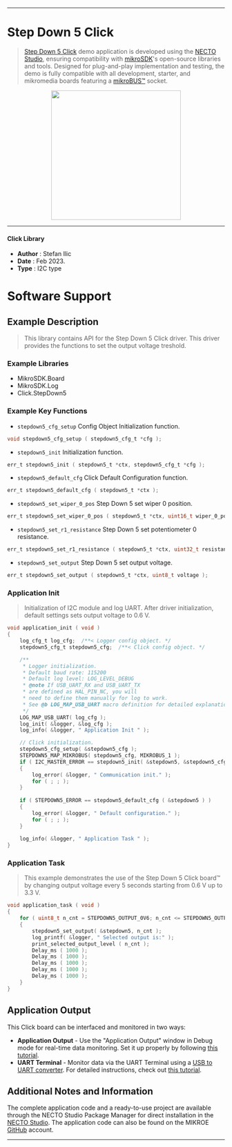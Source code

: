 
---
# Step Down 5 Click

> [Step Down 5 Click](https://www.mikroe.com/?pid_product=MIKROE-5572) demo application is developed using
the [NECTO Studio](https://www.mikroe.com/necto), ensuring compatibility with [mikroSDK](https://www.mikroe.com/mikrosdk)'s
open-source libraries and tools. Designed for plug-and-play implementation and testing, the demo is fully compatible with
all development, starter, and mikromedia boards featuring a [mikroBUS&trade;](https://www.mikroe.com/mikrobus) socket.

<p align="center">
  <img src="https://www.mikroe.com/?pid_product=MIKROE-5572&image=1" height=300px>
</p>

---

#### Click Library

- **Author**        : Stefan Ilic
- **Date**          : Feb 2023.
- **Type**          : I2C type

# Software Support

## Example Description

> This library contains API for the Step Down 5 Click driver.
 This driver provides the functions to set the output voltage treshold.

### Example Libraries

- MikroSDK.Board
- MikroSDK.Log
- Click.StepDown5

### Example Key Functions

- `stepdown5_cfg_setup` Config Object Initialization function.
```c
void stepdown5_cfg_setup ( stepdown5_cfg_t *cfg );
```

- `stepdown5_init` Initialization function.
```c
err_t stepdown5_init ( stepdown5_t *ctx, stepdown5_cfg_t *cfg );
```

- `stepdown5_default_cfg` Click Default Configuration function.
```c
err_t stepdown5_default_cfg ( stepdown5_t *ctx );
```

- `stepdown5_set_wiper_0_pos` Step Down 5 set wiper 0 position.
```c
err_t stepdown5_set_wiper_0_pos ( stepdown5_t *ctx, uint16_t wiper_0_pos );
```

- `stepdown5_set_r1_resistance` Step Down 5 set potentiometer 0 resistance.
```c
err_t stepdown5_set_r1_resistance ( stepdown5_t *ctx, uint32_t resistance );
```

- `stepdown5_set_output` Step Down 5 set output voltage.
```c
err_t stepdown5_set_output ( stepdown5_t *ctx, uint8_t voltage );
```

### Application Init

> Initialization of I2C module and log UART.
 After driver initialization, default settings sets output voltage to 0.6 V.

```c
void application_init ( void ) 
{
    log_cfg_t log_cfg;  /**< Logger config object. */
    stepdown5_cfg_t stepdown5_cfg;  /**< Click config object. */

    /** 
     * Logger initialization.
     * Default baud rate: 115200
     * Default log level: LOG_LEVEL_DEBUG
     * @note If USB_UART_RX and USB_UART_TX 
     * are defined as HAL_PIN_NC, you will 
     * need to define them manually for log to work. 
     * See @b LOG_MAP_USB_UART macro definition for detailed explanation.
     */
    LOG_MAP_USB_UART( log_cfg );
    log_init( &logger, &log_cfg );
    log_info( &logger, " Application Init " );

    // Click initialization.
    stepdown5_cfg_setup( &stepdown5_cfg );
    STEPDOWN5_MAP_MIKROBUS( stepdown5_cfg, MIKROBUS_1 );
    if ( I2C_MASTER_ERROR == stepdown5_init( &stepdown5, &stepdown5_cfg ) ) 
    {
        log_error( &logger, " Communication init." );
        for ( ; ; );
    }
    
    if ( STEPDOWN5_ERROR == stepdown5_default_cfg ( &stepdown5 ) )
    {
        log_error( &logger, " Default configuration." );
        for ( ; ; );
    }
    
    log_info( &logger, " Application Task " );
}
```

### Application Task

> This example demonstrates the use of the Step Down 5 Click board&trade; by changing 
 output voltage every 5 seconds starting from 0.6 V up to 3.3 V.

```c
void application_task ( void ) 
{
    for ( uint8_t n_cnt = STEPDOWN5_OUTPUT_0V6; n_cnt <= STEPDOWN5_OUTPUT_3V3; n_cnt++ )
    {
        stepdown5_set_output( &stepdown5, n_cnt );
        log_printf( &logger, " Selected output is:" );
        print_selected_output_level ( n_cnt );
        Delay_ms ( 1000 );
        Delay_ms ( 1000 );
        Delay_ms ( 1000 );
        Delay_ms ( 1000 );
        Delay_ms ( 1000 );
    }
}
```

## Application Output

This Click board can be interfaced and monitored in two ways:
- **Application Output** - Use the "Application Output" window in Debug mode for real-time data monitoring.
Set it up properly by following [this tutorial](https://www.youtube.com/watch?v=ta5yyk1Woy4).
- **UART Terminal** - Monitor data via the UART Terminal using
a [USB to UART converter](https://www.mikroe.com/click/interface/usb?interface*=uart,uart). For detailed instructions,
check out [this tutorial](https://help.mikroe.com/necto/v2/Getting%20Started/Tools/UARTTerminalTool).

## Additional Notes and Information

The complete application code and a ready-to-use project are available through the NECTO Studio Package Manager for 
direct installation in the [NECTO Studio](https://www.mikroe.com/necto). The application code can also be found on
the MIKROE [GitHub](https://github.com/MikroElektronika/mikrosdk_click_v2) account.

---
